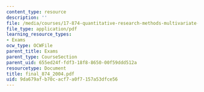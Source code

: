 ```yaml
---
content_type: resource
description: ''
file: /media/courses/17-874-quantitative-research-methods-multivariate-spring-2004/9da679afb70cacf7a0f7157a53dfce56_final_874_2004.pdf
file_type: application/pdf
learning_resource_types:
- Exams
ocw_type: OCWFile
parent_title: Exams
parent_type: CourseSection
parent_uid: 655ed24f-fdf3-18f8-8650-00f59ddd512a
resourcetype: Document
title: final_874_2004.pdf
uid: 9da679af-b70c-acf7-a0f7-157a53dfce56
---
```

